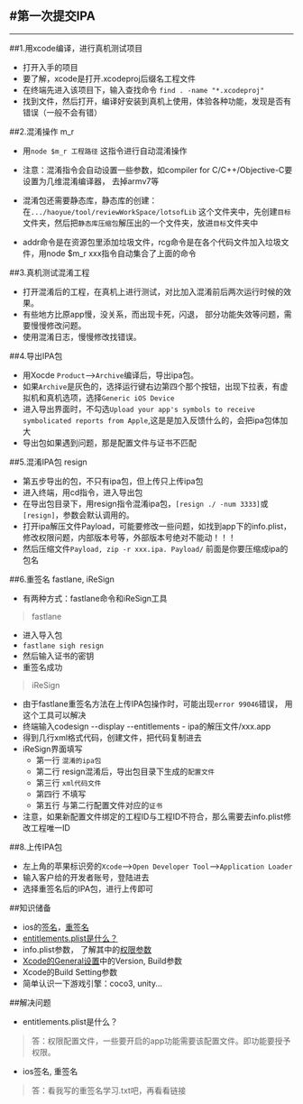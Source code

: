 #第一次提交IPA
---
---
##1.用xcode编译，进行真机测试项目
- 打开入手的项目
- 要了解，xcode是打开.xcodeproj后缀名工程文件
- 在终端先进入该项目下，输入查找命令
`find . -name "*.xcodeproj"`
- 找到文件，然后打开，编译好安装到真机上使用，体验各种功能，发现是否有错误（一般不会有错）



##2.混淆操作 m_r

- 用`node $m_r 工程路径`    这指令进行自动混淆操作
- 注意：混淆指令会自动设置一些参数，如compiler for C/C++/Objective-C要设置为几维混淆编译器， 去掉armv7等
- 混淆包还需要静态库，静态库的创建：在`.../haoyue/tool/reviewWorkSpace/lotsofLib` 这个文件夹中，先创建`目标`文件夹，然后把`静态库压缩包`解压出的一个文件夹，放进`目标`文件夹中

- addr命令是在资源包里添加垃圾文件，rcg命令是在各个代码文件加入垃圾文件，用node $m_r xxx指令自动集合了上面的命令


##3.真机测试混淆工程
- 打开混淆后的工程，在真机上进行测试，对比加入混淆前后两次运行时候的效果。
- 有些地方比原app慢，没关系，而出现卡死，闪退， 部分功能失效等问题，需要慢慢修改问题。<br/>
- 使用混淆日志，慢慢修改找错误。


##4.导出IPA包

- 用Xocde  `Product`-->`Archive`编译后，导出ipa包。
- 如果`Archive`是灰色的，选择运行键右边第四个那个按钮，出现下拉表，有虚拟机和真机选项，选择`Generic iOS Device`
- 进入导出界面时，不勾选`Upload your app's symbols to receive symbolicated reports from Apple`,这是是加入反馈什么的，会把ipa包体加大
- 导出包如果遇到问题，那是配置文件与证书不匹配

##5.混淆IPA包 resign

- 第五步导出的包，不只有ipa包，但上传只上传ipa包
- 进入终端，用cd指令，进入导出包
- 在导出包目录下，用resign指令混淆ipa包，`[resign ./ -num 3333]`或`[resign]`，参数会默认调用的。
- 打开ipa解压文件Payload，可能要修改一些问题，如找到app下的info.plist，修改权限问题，内部版本号等，外部版本号绝对不能动！！！
- 然后压缩文件`Payload, zip -r xxx.ipa. Payload/`	前面是你要压缩成ipa的包名

##6.重签名 fastlane, iReSign

- 有两种方式：fastlane命令和iReSign工具

> fastlane

- 进入导入包
- `fastlane sigh resign`
- 然后输入证书的密钥
- 重签名成功

>iReSign

- 由于fastlane重签名方法在上传IPA包操作时，可能出现`error 99046`错误， 用这个工具可以解决
- 终端输入codesign --display --entitlements - ipa的解压文件/xxx.app
- 得到几行xml格式代码，创建文件，把代码复制进去
- iReSign界面填写
	- 第一行		`混淆的ipa包`
	- 第二行		resign混淆后，导出包目录下生成的`配置文件`
	- 第三行		`xml代码文件`
	- 第四行		不填写
	- 第五行		与第二行配置文件对应的`证书`
- 注意，如果新配置文件绑定的工程ID与工程ID不符合，那么需要去info.plist修改工程唯一ID

##8.上传IPA包
- 左上角的苹果标识旁的`Xcode`-->`Open Developer Tool`-->`Application Loader`
- 输入客户给的开发者账号，登陆进去
- 选择重签名后的IPA包，进行上传即可


##知识储备
- ios的[签名](https://www.jianshu.com/p/efa64438ef49)，[重签名](https://www.jianshu.com/p/ac5ce7e2bb53?utm_campaign=maleskine&utm_content=note&utm_medium=seo_notes&utm_source=recommendation)
- [entitlements.plist是什么？](https://blog.csdn.net/yst19910702/article/details/72472325)
- info.plist参数， 了解其中的[权限参数](https://www.jianshu.com/p/f0e9cbcef036)
- [Xcode的General设置](https://www.jianshu.com/p/e2c76cb6f6e8)中的Version, Build参数
- Xcode的Build Setting参数
- 简单认识一下游戏引擎：coco3, unity...


##解决问题
- entitlements.plist是什么？

>答：权限配置文件，一些要开启的app功能需要该配置文件。即功能要授予权限。

- ios签名, 重签名

>答：看我写的重签名学习.txt吧，再看看链接



